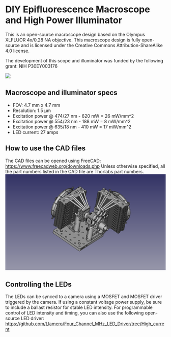 # DIY Epifluorescence Macroscope and High Power Illuminator
 This is an open-source macroscope design based on the Olympus XLFLUOR 4x/0.28 NA objective.  This macroscope design is fully open-source and is licensed under the Creative Commons Attribution-ShareAlike 4.0 license.  
 
 The development of this scope and illuminator was funded by the following grant: NIH P30EY003176
 
 ![](Images/Macroscope.jpg)
 ## Macroscope and illuminator specs
* FOV: 4.7 mm x 4.7 mm
* Resolution: 1.5 µm 
* Excitation power @ 474/27 nm - 620 mW = 26 mW/mm^2
* Excitation power @ 554/23 nm - 188 mW = 8 mW/mm^2
* Excitation power @ 635/18 nm - 410 mW = 17 mW/mm^2
* LED current: 27 amps
## How to use the CAD files
The CAD files can be opened using FreeCAD: https://www.freecadweb.org/downloads.php  Unless otherwise specified, all the part numbers listed in the CAD file are Thorlabs part numbers.
 ![](Images/LED%20illuminator%20-%20CAD.png)
## Controlling the LEDs
The LEDs can be synced to a camera using a MOSFET and MOSFET driver triggered by the camera.  If using a constant voltage power supply, be sure to include a ballast resistor for stable LED intensity. For programmable control of LED intensity and timing, you can also use the following open-source LED driver: https://github.com/Llamero/Four_Channel_MHz_LED_Driver/tree/High_current
